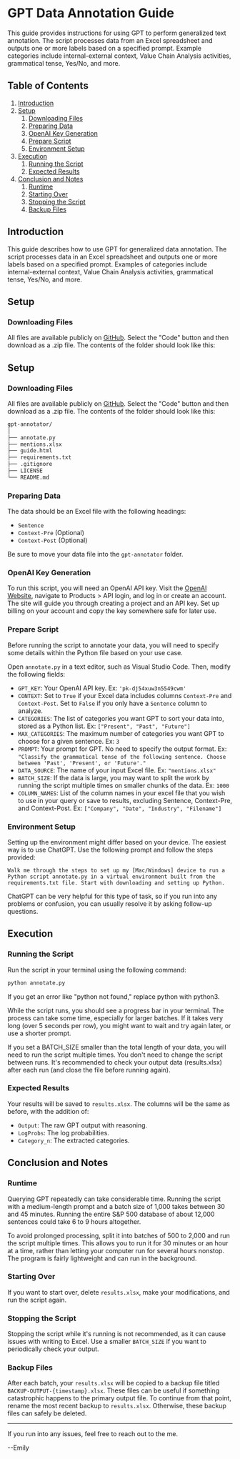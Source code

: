 # GPT Data Annotation Guide

This guide provides instructions for using GPT to perform generalized text annotation. The script processes data from an Excel spreadsheet and outputs one or more labels based on a specified prompt. Example categories include internal-external context, Value Chain Analysis activities, grammatical tense, Yes/No, and more.

## Table of Contents
1. [Introduction](#introduction)
2. [Setup](#setup)
   1. [Downloading Files](#downloading-files)
   2. [Preparing Data](#preparing-data)
   3. [OpenAI Key Generation](#openai-key-generation)
   4. [Prepare Script](#prepare-script)
   5. [Environment Setup](#environment-setup)
3. [Execution](#execution)
   1. [Running the Script](#running-the-script)
   2. [Expected Results](#expected-results)
4. [Conclusion and Notes](#conclusion-and-notes)
   1. [Runtime](#runtime)
   2. [Starting Over](#starting-over)
   3. [Stopping the Script](#stopping-the-script)
   4. [Backup Files](#backup-files)

## Introduction

This guide describes how to use GPT for generalized data annotation. The script processes data in an Excel spreadsheet and outputs one or more labels based on a specified prompt. Examples of categories include internal-external context, Value Chain Analysis activities, grammatical tense, Yes/No, and more.

## Setup

### Downloading Files

All files are available publicly on [GitHub](https://github.com/emilyhasson/gpt-annotator/tree/main). Select the "Code" button and then download as a .zip file. The contents of the folder should look like this:

## Setup

### Downloading Files

All files are available publicly on [GitHub](https://github.com/emilyhasson/gpt-annotator/tree/main). Select the "Code" button and then download as a .zip file. The contents of the folder should look like this:

```bash
gpt-annotator/
│
├── annotate.py
├── mentions.xlsx
├── guide.html
├── requirements.txt
├── .gitignore
├── LICENSE
└── README.md
```

### Preparing Data

The data should be an Excel file with the following headings:

- `Sentence`
- `Context-Pre` (Optional)
- `Context-Post` (Optional)

Be sure to move your data file into the `gpt-annotator` folder.

### OpenAI Key Generation

To run this script, you will need an OpenAI API key. Visit the [OpenAI Website](https://openai.com), navigate to Products > API login, and log in or create an account. The site will guide you through creating a project and an API key. Set up billing on your account and copy the key somewhere safe for later use.

### Prepare Script

Before running the script to annotate your data, you will need to specify some details within the Python file based on your use case. 

Open `annotate.py` in a text editor, such as Visual Studio Code. Then, modify the following fields:

- `GPT_KEY`: Your OpenAI API key. Ex: `'pk-dj54xuw3n5549cwm'`
- `CONTEXT`: Set to `True` if your Excel data includes columns `Context-Pre` and `Context-Post`. Set to `False` if you only have a `Sentence` column to analyze.
- `CATEGORIES`: The list of categories you want GPT to sort your data into, stored as a Python list. Ex: `["Present", "Past", "Future"]`
- `MAX_CATEGORIES`: The maximum number of categories you want GPT to choose for a given sentence. Ex: `3`
- `PROMPT`: Your prompt for GPT. No need to specify the output format. Ex: `"Classify the grammatical tense of the following sentence. Choose between 'Past', 'Present', or 'Future'."`
- `DATA_SOURCE`: The name of your input Excel file. Ex: `"mentions.xlsx"`
- `BATCH_SIZE`: If the data is large, you may want to split the work by running the script multiple times on smaller chunks of the data. Ex: `1000`
- `COLUMN_NAMES`: List of the column names in your excel file that you wish to use in your query or save to results, excluding Sentence, Context-Pre, and Context-Post. Ex: `["Company", "Date", "Industry", "Filename"]`


### Environment Setup

Setting up the environment might differ based on your device. The easiest way is to use ChatGPT. Use the following prompt and follow the steps provided:

```plaintext
Walk me through the steps to set up my [Mac/Windows] device to run a Python script annotate.py in a virtual environment built from the requirements.txt file. Start with downloading and setting up Python.
```

ChatGPT can be very helpful for this type of task, so if you run into any problems or confusion, you can usually resolve it by asking follow-up questions.

## Execution

### Running the Script

Run the script in your terminal using the following command:

```bash
python annotate.py
```

If you get an error like "python not found," replace python with python3.

While the script runs, you should see a progress bar in your terminal. The process can take some time, especially for larger batches. If it takes very long (over 5 seconds per row), you might want to wait and try again later, or use a shorter prompt.

If you set a BATCH_SIZE smaller than the total length of your data, you will need to run the script multiple times. You don't need to change the script between runs. It's recommended to check your output data (results.xlsx) after each run (and close the file before running again).

### Expected Results

Your results will be saved to `results.xlsx`. The columns will be the same as before, with the addition of:

- `Output`: The raw GPT output with reasoning.
- `LogProbs`: The log probabilities.
- `Category_n`: The extracted categories.

## Conclusion and Notes

### Runtime

Querying GPT repeatedly can take considerable time. Running the script with a medium-length prompt and a batch size of 1,000 takes between 30 and 45 minutes. Running the entire S&P 500 database of about 12,000 sentences could take 6 to 9 hours altogether.

To avoid prolonged processing, split it into batches of 500 to 2,000 and run the script multiple times. This allows you to run it for 30 minutes or an hour at a time, rather than letting your computer run for several hours nonstop. The program is fairly lightweight and can run in the background.

### Starting Over

If you want to start over, delete `results.xlsx`, make your modifications, and run the script again.

### Stopping the Script

Stopping the script while it's running is not recommended, as it can cause issues with writing to Excel. Use a smaller `BATCH_SIZE` if you want to periodically check your output.

### Backup Files

After each batch, your `results.xlsx` will be copied to a backup file titled `BACKUP-OUTPUT-{timestamp}.xlsx`. These files can be useful if something catastrophic happens to the primary output file. To continue from that point, rename the most recent backup to `results.xlsx`. Otherwise, these backup files can safely be deleted.

---

If you run into any issues, feel free to reach out to the me.

--Emily
